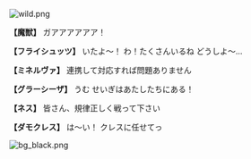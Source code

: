 
![wild.png](../images/backgrounds/wild.png)

**【魔獣】**
ガアアアアアア！

**【フライシュッツ】**
いたよ～！
わ！たくさんいるね
どうしよ～…

**【ミネルヴァ】**
連携して対応すれば問題ありません

**【グラーシーザ】**
うむ
せいぎはあたしたちにある！

**【ネス】**
皆さん、規律正しく戦って下さい

**【ダモクレス】**
は～い！
クレスに任せてっ

![bg_black.png](../images/backgrounds/bg_black.png)
